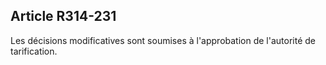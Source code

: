 ## Article R314-231

Les décisions modificatives sont soumises à l'approbation de l'autorité de tarification.

